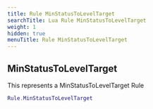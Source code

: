 ```yaml
---
title: Rule MinStatusToLevelTarget
searchTitle: Lua Rule MinStatusToLevelTarget
weight: 1
hidden: true
menuTitle: Rule MinStatusToLevelTarget
---
```

## MinStatusToLevelTarget

This represents a MinStatusToLevelTarget Rule
```lua
Rule.MinStatusToLevelTarget
```